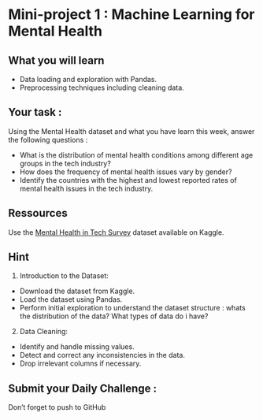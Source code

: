 # Mini-project 1 : Machine Learning for Mental Health

## What you will learn 
- Data loading and exploration with Pandas.
- Preprocessing techniques including cleaning data.

## Your task : 
Using the Mental Health dataset and what you have learn this week, answer the following questions :
- What is the distribution of mental health conditions among different age groups in the tech industry?
- How does the frequency of mental health issues vary by gender?
- Identify the countries with the highest and lowest reported rates of mental health issues in the tech industry.

   
## Ressources
Use the [Mental Health in Tech Survey](https://www.kaggle.com/datasets/osmi/mental-health-in-tech-survey) dataset available on Kaggle. 

## Hint
1. Introduction to the Dataset:
- Download the dataset from Kaggle.
- Load the dataset using Pandas.
- Perform initial exploration to understand the dataset structure : whats the distribution of the data? What types of data do i have?

2. Data Cleaning:

- Identify and handle missing values.
- Detect and correct any inconsistencies in the data.
- Drop irrelevant columns if necessary.

## Submit your Daily Challenge :
Don’t forget to push to GitHub
